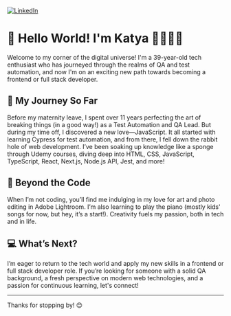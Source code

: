 [![LinkedIn](https://img.shields.io/badge/LinkedIn-katerynabilokur-informational?style=flat-square&logo=linkedin&logoColor=white)](https://au.linkedin.com/in/katerynabilokur)

# 👋 Hello World! I'm Katya 🎨👩‍💻🎹

Welcome to my corner of the digital universe! I'm a 39-year-old tech enthusiast who has journeyed through the realms of QA and test automation, and now I'm on an exciting new path towards becoming a frontend or full stack developer.

## 🚀 My Journey So Far

Before my maternity leave, I spent over 11 years perfecting the art of breaking things (in a good way!) as a Test Automation and QA Lead. But during my time off, I discovered a new love—JavaScript. It all started with learning Cypress for test automation, and from there, I fell down the rabbit hole of web development. I’ve been soaking up knowledge like a sponge through Udemy courses, diving deep into HTML, CSS, JavaScript, TypeScript, React, Next.js, Node.js API, Jest, and more!

## 🎨 Beyond the Code

When I’m not coding, you’ll find me indulging in my love for art and photo editing in Adobe Lightroom. I’m also learning to play the piano (mostly kids' songs for now, but hey, it’s a start!). Creativity fuels my passion, both in tech and in life.

## 💻 What’s Next?

I’m eager to return to the tech world and apply my new skills in a frontend or full stack developer role. If you’re looking for someone with a solid QA background, a fresh perspective on modern web technologies, and a passion for continuous learning, let's connect!

---

Thanks for stopping by! 😊
